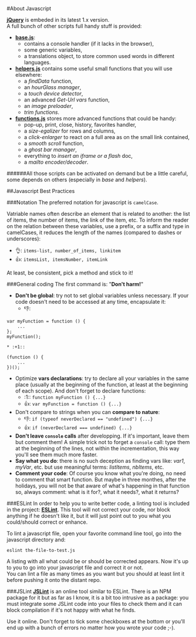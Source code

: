 #About Javascript

**[jQuery](http://jquery.com/)** is embeded in its latest 1.x version.  
A full bunch of other scripts full handy stuff is provided:

* **[base.js](/app/scripts/functionals/base.js)**:
	* contains a console handler (if it lacks in the browser),
	* some generic variables,
	* a translations object, to store common used words in different languages.
* **[helpers.js](/app/scripts/functionals/helpers.js)** contains some useful small functions that you will use elsewhere:
	* a *findData* function,
	* an *hourGlass manager*,
	* a *touch device detector*,
	* an advanced *Get-Url vars* function,
	* an *image preloader*,
	* *trim functions*.
* **[functions.js](/app/scripts/functionals/functions.js)** stores more advanced functions that could be handy:
	* pop-up, print, close, history, favorites handler,
	* a *size-egalizer* for rows and columns,
	* a *click-enlarger* to react on a full area as on the small link contained,
	* a *smooth scroll* function,
	* a *ghost bar manager*,
	* everything to *insert an iframe or a flash* doc,
	* a *mailto encoder/decoder*.

######All those scripts can be activated on demand but be a little careful, some depends on others (especially in *base* and *helpers*).

##Javascript Best Practices

###Notation
The preferred notation for javascript is `camelCase`.

Vatriable names often describe an element that is related to another: the list of items, the number of items, the link of the item, etc. To inform the reader on the relation between these variables, use a prefix, or a suffix and type in camelCases, it reduces the length of the names (compared to dashes or underscores):

* :ok_hand:: `items-list, number_of_items, linkitem`
* :+1:: `itemsList, itemsNumber, itemLink`

At least, be consistent, pick a method and stick to it!

###General coding
The first command is: "**Don't harm!**"  

* **Don't be global**: try not to set global variables unless necessary. If your code doesn't need to be accessed at any time, encapsulate it:
	* :-1::
```
var myFunction = function () {
	...
};
myFunction();
```
	* :+1::
```
(function () {
	...
})();
```
* Optimize **vars declarations**: try to declare all your variables in the same place (usually at the beginning of the function, at least at the beginning of each scope). And don't forget to declare functions:
	* :1:: `function myFunction () {...}`
	* :+1:: `var myFunction = function () {...}`
* Don't compare to strings when you can **compare to nature**:  
	* :-1:: `if (typeof neverDeclared == "undefined") {...}`
	* :+1:: `if (neverDeclared === undefined) {...}`
* **Don't leave `console` calls** after developping. If it's important, leave them but comment them! A simple trick not to forget a `console` call: type them at the beginning of the lines, not within the incrementation, this way you'll see them much more faster.
* **Say what you do**: there is no such deception as finding vars like: *var1*, *myVar*, etc. but use meaningful terms: *listItems*, *nbItems*, etc.
* **Comment your code**: Of course you know what you're doing, no need to comment that smart function. But maybe in three monthes, after the holidays, you will not be that aware of what's happening in that function so, always comment: what is it for?, what it needs?, what it returns?

###ESLint
In order to help you to write better code, a linting tool is included in the project: **[ESLint](http://eslint.org/)**. This tool will not correct your code, nor block anything if he doesn't like it, but it will just point out to you what you could/should correct or enhance.

To lint a javascript file, open your favorite command line tool, go into the javascript directory and:
```
eslint the-file-to-test.js
```
A listing with all what could be or should be corrected appears. Now it's up to you to go into your javascript file and correct it or not.  
You can lint a file as many times as you want but you should at least lint it before pushing it onto the distant repo.

###JSLint
**[JSLint](http://jslint.com/)** is an online tool similar to ESLint. There is an NPM package for it but as far as I know, it is a bit too intrusive as a package: you must integrate some JSLint code into your files to check them and it can block compilation if it's not happy with what he finds.

Use it online. Don't forget to tick some checkboxes at the bottom or you'll end up with a bunch of errors no matter how you wrote your code ;-).
